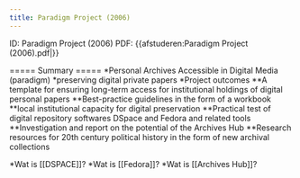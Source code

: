 ```yaml
---
title: Paradigm Project (2006)
---
```

ID: Paradigm Project (2006)
PDF: {{afstuderen:Paradigm Project (2006).pdf|}}

===== Summary =====
*Personal Archives Accessible in Digital Media (paradigm)
*preserving digital private papers
*Project outcomes
**A template for ensuring long-term access for institutional holdings of digital personal papers
**Best-practice guidelines in the form of a workbook
**local institutional capacity for digital preservation
**Practical test of digital repository softwares DSpace and Fedora and related tools
**Investigation and report on the potential of the Archives Hub
**Research resources for 20th century political history in the form of new archival collections

*Wat is [[DSPACE]]?
*Wat is [[Fedora]]?
*Wat is [[Archives Hub]]?
